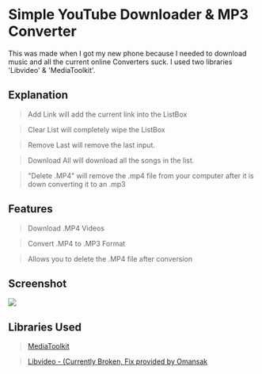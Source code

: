 # Simple YouTube Downloader & MP3 Converter

This was made when I got my new phone because I needed to download music and all the current online Converters suck. I used two libraries 'Libvideo' & 'MediaToolkit'.

## Explanation
> Add Link will add the current link into the ListBox

> Clear List will completely wipe the ListBox

> Remove Last will remove the last input.

> Download All will download all the songs in the list.

> "Delete .MP4" will remove the .mp4 file from your computer after it is down converting it to an .mp3


## Features
> Download .MP4 Videos

> Convert .MP4 to .MP3 Format 

> Allows you to delete the .MP4 file after conversion

## Screenshot
<img src="https://i.ibb.co/FWwpH23/dasdasdas.png">

## Libraries Used
> <a href="https://github.com/AydinAdn/MediaToolkit">MediaToolkit</a>

> <a href="https://github.com/i3arnon/libvideo">Libvideo - (Currently Broken, Fix provided by </a><a href="https://github.com/omansak">Omansak</a> 
